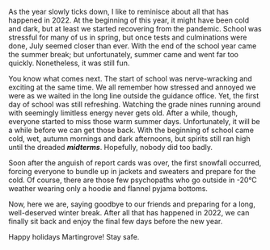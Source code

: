 

As the year slowly ticks down, I like to reminisce about all that has 
happened in 2022. At the beginning of this year, it might have been cold 
and dark, but at least we started recovering from the pandemic. School 
was stressful for many of us in spring, but once tests and culminations 
were done, July seemed closer than ever. With the end of the school year 
came the summer break; but unfortunately, summer came and went far too 
quickly. Nonetheless, it was still fun.

You know what comes next. The start of school was nerve-wracking and
exciting at the same time. We all remember how stressed and annoyed we
were as we waited in the long line outside the guidance office. Yet, the
first day of school was still refreshing. Watching the grade nines
running around with seemingly limitless energy never gets old. After a
while, though, everyone started to miss those warm summer days.
Unfortunately, it will be a while before we can get those back. With the
beginning of school came cold, wet, autumn mornings and dark afternoons,
but spirits still ran high until the dreaded ***midterms***. Hopefully,
nobody did too badly.

Soon after the anguish of report cards was over, the first snowfall
occurred, forcing everyone to bundle up in jackets and sweaters and
prepare for the cold. Of course, there are those few psychopaths who go
outside in -20°C weather wearing only a hoodie and flannel pyjama
bottoms.

Now, here we are, saying goodbye to our friends and preparing for a
long, well-deserved winter break. After all that has happened in 2022,
we can finally sit back and enjoy the final few days before the new
year.

Happy holidays Martingrove! Stay safe.
